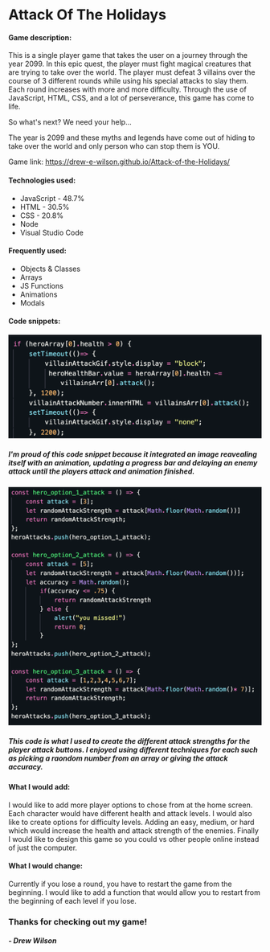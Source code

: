 # Attack Of The Holidays

#### Game description:
This is a single player game that takes the user on a journey through the year 2099. In this epic quest, the player must fight magical creatures that are trying to take over the world. The player must defeat 3 villains over the course of 3 different rounds while using his special attacks to slay them. Each round increases with more and more difficulty. Through the use of JavaScript, HTML, CSS, and a lot of perseverance, this game has come to life. 

So what's next? We need your help...

The year is 2099 and these myths and legends have come out of hiding to take over the world and only person who can stop them is YOU. 

Game link: https://drew-e-wilson.github.io/Attack-of-the-Holidays/
 
#### Technologies used:
* JavaScript - 48.7%
* HTML - 30.5%
* CSS - 20.8%
* Node
* Visual Studio Code

#### Frequently used:
* Objects & Classes
* Arrays
* JS Functions
* Animations
* Modals

#### Code snippets:
<img src="png/code_snippet_1.png">

##### I'm proud of this code snippet because it integrated an image reavealing itself with an animation, updating a progress bar and delaying an enemy attack until the players attack and animation finished. 

<img src="png/code_snippet_2.png">

##### This code is what I used to create the different attack strengths for the player attack buttons. I enjoyed using different techniques for each such as picking a raondom number from an array or giving the attack accuracy. 

#### What I would add:
 I would like to add more player options to chose from at the home screen. Each character would have different health and attack levels. I would also like to create options for difficulty levels. Adding an easy, medium, or hard which would increase the health and attack strength of the enemies. Finally I would like to design this game so you could vs other people online instead of just the computer.


#### What I would change:
Currently if you lose a round, you have to restart the game from the beginning. I would like to add a function that would allow you to restart from the beginning of each level if you lose.

### Thanks for checking out my game!
<h5>- Drew Wilson</h5>